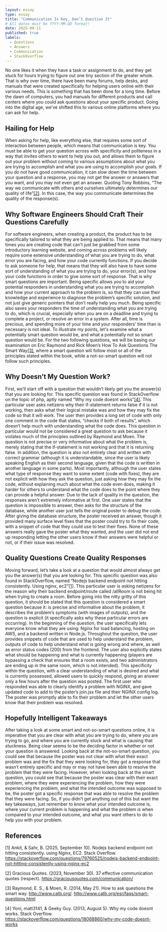 ```yaml
---
layout: essay
type: essay
title: "Communication Is Key, Don’t Question It"
# All dates must be YYYY-MM-DD format!
date: 2025-09-11
published: true
labels:
  - Questions
  - Answers
  - Communication
  - StackOverflow
---
```


No one likes it when they have a task or assignment to do, and they get stuck for hours trying to figure out one tiny section of the greater whole. That is why over time, there have been many forums, help desks, and manuals that were created specifically for helping users online with their various needs. This is something that has been done for a long time. Before the dawn of computers, you had manuals for different products and call centers where you could ask questions about your specific product. Going into the digital age, we’ve shifted this to various online platforms where you can ask for help.

## Hailing for Help

When asking for help, like everything else, that requires some sort of interaction between people, which means that communication is key. You must be able to get your question across with specificity and politeness in a way that invites others to want to help you out, and allows them to figure out your problem without coming to various assumptions about what you are trying to accomplish and what you are using to accomplish your goals. If you do not have good communication, it can slow down the time between your question and a response, you may not get the answer or answers that you want, and you may not even get an answer. Quoting Tony Robbins, “The way we communicate with others and ourselves ultimately determines our quality of life”<a href="https://graciousquotes.com/communication/">[2]</a>. In this case, the way you communicate determines the quality of the response(s).

## Why Software Engineers Should Craft Their Questions Carefully

For software engineers, when creating a product, the product has to be specifically tailored to what they are being applied to. That means that many times you are creating code that can’t just be grabbed from some introductory learning website, and coming across problems will likely require some extensive understanding of what you are trying to do, what error you are facing, and how your code currently functions. If you decide to ask someone for help, that means that they will also have to have some sort of understanding of what you are trying to do, your error(s), and how your code functions in order to give some sort of response. That is why smart questions are important. Being specific allows you to aid your potential responders in understanding what you are trying to accomplish and how your current approach to the problem is, so that they can use their knowledge and experience to diagnose the problem’s specific solution, and not just give generic pointers that don’t really help you much. Being specific also saves your responders the time of understanding what you are trying to do, which is crucial, especially when you are on a deadline and trying to complete a project, or resolve an error in a system. After all, time is precious, and spending more of your time and your responders’ time than is necessary is not ideal. To illustrate my points, let's examine what a potentially smart question would be, and what a potentially not so smart question would be. For the two following questions, we will be basing our examination on Eric Raymond and Rick Moen’s How To Ask Questions The Smart Way<a href="http://www.catb.org/esr/faqs/smart-questions.html">[3]</a>, where a smart question will follow most or all of the principles stated within the book, while a not-so-smart question will not follow such principles.

## Why Doesn’t My Question Work?

First, we’ll start off with a question that wouldn’t likely get you the answer(s) that you are looking for. This specific question was found in StackOverflow on the topic of php, aptly named “Why my code doesnt works”<a href="https://stackoverflow.com/questions/18068860/why-my-code-doesnt-works">[4]</a>. This particular user asks netizens why their if-statement returns false if it is not working, then asks what their logical mistake was and how they may fix the code so that it will work. The user then provides a long set of code with only one comment in the code that states, “checks if both of results”, which doesn’t help much with understanding what the code does. This question in particular would not be considered a great question to ask because it violates much of the principles outlined by Raymond and Moen. The question is not precise or very informative about what the problem is, merely stating that the if-statement is not working and that it is returning false. In addition, the question is also not entirely clear and written with correct grammar (although it is understandable, since the user is likely speaking English as their second language, given that the code is written in another language in some parts). Most importantly, although the user states what type of response they want to some extent (code with fixes), they are not explicit with how they ask the question, just asking how they may fix the code, without explaining much about what the code even does, making it harder for others to understand what the code does to the point where they can provide a helpful answer. Due to the lack of quality in the question, the responses aren’t extremely informative at first. One user states that the question is impossible to answer, then asks for the structure of the database, while another user just tells the original poster to debug the code. After giving the database structure, the poster received an answer, though it provided many surface level fixes that the poster could try to fix their code, with a snippet of code that they could use to test their fixes. None of these answers really gave the poster what they wanted, and the user did not end up responding letting the other users know if their answers were helpful or not, or if their issue was resolved.

## Quality Questions Create Quality Responses

Moving forward, let’s take a look at a question that would almost always get you the answer(s) that you are looking for. This specific question was also found in StackOverflow, named “Nodejs backend endpoint not hitting consistently. Using nginx, ec2”<a href="https://stackoverflow.com/questions/79760525/nodejs-backend-endpoint-not-hitting-consistently-using-nginx-ec2">[1]</a>. This particular user is asking netizens for the reason why their backend endpoint/route called /allRoom is not being hit when trying to create a room. Before going into the nitty gritty of this question, it should be stated that this question is considered a smart question because it: is precise and informative about the problem, it describes the problem’s symptoms (with images of outputs), and the question is explicit (it specifically asks why these particular errors are occurring). In the beginning of the question, the user specifically lets everyone know what they are using: Nginx for load balancing, hosting on AWS, and a backend written in Node.js. Throughout the question, the user provides snippets of code that are used to help understand the problem, outputs of code to help understand what is going wrong and where, as well as error status codes (200) from the frontend. The user also explicitly states what should be happening and what is currently happening (players are bypassing a check that ensures that a room exists, and two administrators are ending up in the same room, which is not intended). This specificity within the question, with a clear understanding of what is desired and what is currently possessed, allowed users to quickly respond, giving an answer only a few hours after the question was posted. The first user who responded was able to clearly identify a problem with NGINX, and gave updated code to add to the poster’s join.jsx file and their NGINX config log. The poster was promptly able to fix their problem and let the other users know that their problem was resolved.

## Hopefully Intelligent Takeaways

After taking a look at some smart and not-so-smart questions online, it is imperative that you are clear with what you are trying to do, where you are trying to go, and where you are currently stuck and what is causing that stuckness. Being clear seems to be the deciding factor in whether or not your question is answered. Looking back at the not-so-smart question, you could see that because the poster was not clear with what their exact problem was and the fix that they were looking for, they got a response that wasn’t entirely specific and may or may not have been able to resolve the problem that they were facing. However, when looking back at the smart question, you could see that because the poster was clear with their exact problem, where they were experiencing the problem, how they were experiencing the problem, and what the intended outcome was supposed to be, the poster got a specific response that was able to resolve the problem that they were facing. So, if you didn’t get anything out of this but want the key takeaways, just remember to know what your intended outcome is, where your current problem is happening and what the problem is when compared to your intended outcome, and what you want others to do to help you with your problem.

## References

[1] Ankit, & Sahr, B. (2025, September 10). Nodejs backend endpoint not hitting consistently. using Nginx, EC2. Stack Overflow. https://stackoverflow.com/questions/79760525/nodejs-backend-endpoint-not-hitting-consistently-using-nginx-ec2 

[2] Gracious Quotes. (2023, November 30). 37 effective communication quotes (respect). https://graciousquotes.com/communication/ 

[3] Raymond, E. S., & Moen, R. (2014, May 21). How to ask questions the smart way. http://www.catb.org/. http://www.catb.org/esr/faqs/smart-questions.html 

[4] Yoni, matt3141, & Geeky Guy. (2013, August 5). Why my code doesnt works. Stack Overflow. https://stackoverflow.com/questions/18068860/why-my-code-doesnt-works
